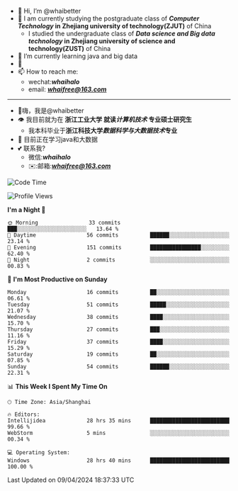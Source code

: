 - 👋 Hi, I’m @whaibetter
- 👀 I am currently studying the postgraduate class of ***Computer Technology* in Zhejiang university of technology(ZJUT)** of China
  -  I studied the undergraduate class of ***Data science and Big data technology* in Zhejiang university of science and technology(ZUST)** of China
- 🌱 I’m currently learning java and big data
- 💞️ 
- 📫 How to reach me: 
  - wechat:***whaihalo***
  - email: ***whaifree@163.com***
 ------------------------
- 👋嗨，我是@whaibetter
- 👁 我目前就为在 **浙江工业大学 就读*计算机技术* 专业硕士研究生**
  - 我本科毕业于**浙江科技大学*数据科学与大数据技术*专业**
- 🌴 目前正在学习java和大数据
- 💕 联系我?
  - 微信:***whaihalo***
  - ✉️:邮箱:***whaifree@163.com***

<!--START_SECTION:waka-->
![Code Time](http://img.shields.io/badge/Code%20Time-56%20hrs%2036%20mins-blue)

![Profile Views](http://img.shields.io/badge/Profile%20Views-93-blue)

**I'm a Night 🦉** 

```text
🌞 Morning                33 commits          ███░░░░░░░░░░░░░░░░░░░░░░   13.64 % 
🌆 Daytime                56 commits          ██████░░░░░░░░░░░░░░░░░░░   23.14 % 
🌃 Evening                151 commits         ████████████████░░░░░░░░░   62.40 % 
🌙 Night                  2 commits           ░░░░░░░░░░░░░░░░░░░░░░░░░   00.83 % 
```
📅 **I'm Most Productive on Sunday** 

```text
Monday                   16 commits          ██░░░░░░░░░░░░░░░░░░░░░░░   06.61 % 
Tuesday                  51 commits          █████░░░░░░░░░░░░░░░░░░░░   21.07 % 
Wednesday                38 commits          ████░░░░░░░░░░░░░░░░░░░░░   15.70 % 
Thursday                 27 commits          ███░░░░░░░░░░░░░░░░░░░░░░   11.16 % 
Friday                   37 commits          ████░░░░░░░░░░░░░░░░░░░░░   15.29 % 
Saturday                 19 commits          ██░░░░░░░░░░░░░░░░░░░░░░░   07.85 % 
Sunday                   54 commits          ██████░░░░░░░░░░░░░░░░░░░   22.31 % 
```


📊 **This Week I Spent My Time On** 

```text
🕑︎ Time Zone: Asia/Shanghai

🔥 Editors: 
Intellijidea             28 hrs 35 mins      █████████████████████████   99.66 % 
WebStorm                 5 mins              ░░░░░░░░░░░░░░░░░░░░░░░░░   00.34 % 

💻 Operating System: 
Windows                  28 hrs 40 mins      █████████████████████████   100.00 % 
```


 Last Updated on 09/04/2024 18:37:33 UTC
<!--END_SECTION:waka-->
